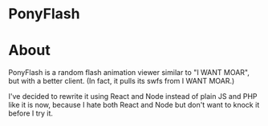 PonyFlash
=========

# About
PonyFlash is a random flash animation viewer similar to "I WANT MOAR", but with a better client. (In fact, it pulls its swfs from I WANT MOAR.)

I've decided to rewrite it using React and Node instead of plain JS and PHP like it is now, because I hate both React and Node but don't want to knock it before I try it.

